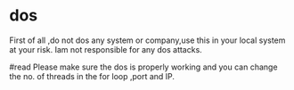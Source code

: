 # dos
First of all ,do not dos any system or company,use this in your local system at your risk.
Iam not responsible for any dos attacks.


#read
Please make sure the dos is properly working and you can change the no. of threads in the for loop ,port and IP.
